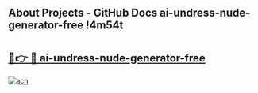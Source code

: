 ## About Projects - GitHub Docs ai-undress-nude-generator-free !4m54t

# <h2><a href="https://andorid.site?title=ai-undress-nude-generator-free&ref=19M">🔗👉 🔴 ai-undress-nude-generator-free</a></h2>

[![acn](https://github.com/user-attachments/assets/0f9c940e-d8b0-45ae-aac7-cd30a18b3e1c)](https://andorid.site?title=ai-undress-nude-generator-free&ref=19M)

